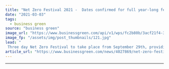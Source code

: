 ```yaml
---
title: "Net Zero Festival 2021 -  Dates confirmed for full year-long festival programme"
date: "2021-03-03"
tags: 
  - business green
source: "business green"
image_url: "https://www.businessgreen.com/api/v1/wps/fc2b80b/3acf21f4-3102-4d61-9adf-0a282e278cae/4/studio-2-185x114.jpg"
image_fp: "/assets/img/post_thumbnails/121.jpg"
lead: "
 Three day Net Zero Festival to take place from September 29th, providing a showcase for the best of the global net zero transition ahead of the COP26 Summit ..."
article_url: "https://www.businessgreen.com/news/4027869/net-zero-festival-2021-dates-confirmed-long-festival-programme"
---
```


---
